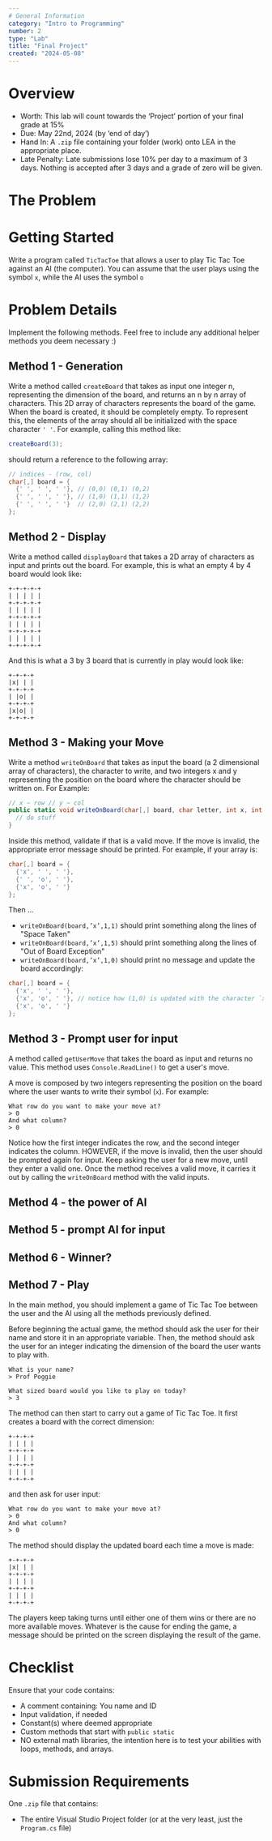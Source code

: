 ```yaml
---
# General Information
category: "Intro to Programming"
number: 2
type: "Lab"
title: "Final Project"
created: "2024-05-08"
---
```


# Overview

- Worth: This lab will count towards the ‘Project’ portion of your final grade at 15%
- Due: May 22nd, 2024 (by ‘end of day’)
- Hand In: A `.zip` file containing your folder (work) onto LEA in the appropriate place.
- Late Penalty: Late submissions lose 10% per day to a maximum of 3 days. Nothing is accepted after 3 days and a grade of zero will be given.

# The Problem

# Getting Started

Write a program called `TicTacToe` that allows a user to play Tic Tac Toe against an AI (the computer). You can assume that the user plays using the symbol `x`, while the AI uses the symbol `o`

# Problem Details

Implement the following methods. Feel free to include any additional helper methods you deem necessary :)

## Method 1 - Generation

Write a method called `createBoard` that takes as input one integer n, representing the dimension of the board, and returns an n by n array of characters. This 2D array of characters represents the board of the game. When the board is created, it should be completely empty. To represent this, the elements of the array should all be initialized with the space character `' '`. For example, calling this method like:

```cs
createBoard(3);
```

should return a reference to the following array:

```cs
// indices - (row, col)
char[,] board = {
  {' ', ' ', ' '}, // (0,0) (0,1) (0,2)
  {' ', ' ', ' '}, // (1,0) (1,1) (1,2)
  {' ', ' ', ' '}  // (2,0) (2,1) (2,2)
};
```

## Method 2 - Display

Write a method called `displayBoard` that takes a 2D array of characters as input and prints out the board. For example, this is what an empty 4 by 4 board would look like:

```text
+-+-+-+-+
| | | | |
+-+-+-+-+
| | | | |
+-+-+-+-+
| | | | |
+-+-+-+-+
| | | | |
+-+-+-+-+
```

And this is what a 3 by 3 board that is currently in play would look like:

```text
+-+-+-+
|x| | |
+-+-+-+
| |o| |
+-+-+-+
|x|o| |
+-+-+-+
```

## Method 3 - Making your Move

Write a method `writeOnBoard` that takes as input the board (a 2 dimensional array of characters), the character to write, and two integers x and y representing the position on the board where the character should be written on. For Example:

```cs
// x ~ row // y ~ col
public static void writeOnBoard(char[,] board, char letter, int x, int y) {
  // do stuff
}
```

Inside this method, validate if that is a valid move. If the move is invalid, the appropriate error message should be printed. For example, if your array is:

```cs
char[,] board = {
  {'x', ' ', ' '},
  {' ', 'o', ' '},
  {'x', 'o', ' '}
};
```

Then ...

- `writeOnBoard(board,’x’,1,1)` should print something along the lines of "Space Taken"
- `writeOnBoard(board,’x’,1,5)` should print something along the lines of "Out of Board Exception"
- `writeOnBoard(board,’x’,1,0)` should print no message and update the board accordingly:

```cs
char[,] board = {
  {'x', ' ', ' '},
  {'x', 'o', ' '}, // notice how (1,0) is updated with the character `x`
  {'x', 'o', ' '}
};
```

## Method 3 - Prompt user for input

A method called `getUserMove` that takes the board as input and returns no value. This method uses `Console.ReadLine()` to get a user's move.

A move is composed by two integers representing the position on the board where the user wants to write their symbol (`x`). For example:

```text
What row do you want to make your move at?
> 0
And what column?
> 0
```

Notice how the first integer indicates the row, and the second integer indicates the column. HOWEVER, if the move is invalid, then the user should be prompted again for input. Keep asking the user for a new move, until they enter a valid one. Once the method receives a valid move, it carries it out by calling the `writeOnBoard` method with the valid inputs.

## Method 4 - the power of AI

## Method 5 - prompt AI for input

## Method 6 - Winner?

## Method 7 - Play

In the main method, you should implement a game of Tic Tac Toe between the user and the AI using all the methods previously defined.

Before beginning the actual game, the method should ask the user for their name and store it in an appropriate variable. Then, the method should ask the user for an integer indicating the dimension of the board the user wants to play with.

```text
What is your name?
> Prof Poggie

What sized board would you like to play on today?
> 3
```

The method can then start to carry out a game of Tic Tac Toe. It first creates a board with the correct dimension:

```text
+-+-+-+
| | | |
+-+-+-+
| | | |
+-+-+-+
| | | |
+-+-+-+
```

and then ask for user input:

```text
What row do you want to make your move at?
> 0
And what column?
> 0
```

The method should display the updated board each time a move is made:

```text
+-+-+-+
|x| | |
+-+-+-+
| | | |
+-+-+-+
| | | |
+-+-+-+
```

The players keep taking turns until either one of them wins or there are no more available moves. Whatever is the cause for ending the game, a message should be printed on the screen displaying the result of the game.

# Checklist

Ensure that your code contains:

- A comment containing: You name and ID
- Input validation, if needed
- Constant(s) where deemed appropriate
- Custom methods that start with `public static`
- NO external math libraries, the intention here is to test your abilities with loops, methods, and arrays.

# Submission Requirements

One `.zip` file that contains:

- The entire Visual Studio Project folder (or at the very least, just the `Program.cs` file)
